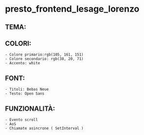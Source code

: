 # presto_frontend_lesage_lorenzo

## TEMA:

## COLORI:
    - Colore primario:rgb(105, 161, 151)
    - Colore secondario: rgb(38, 20, 71)
    - Accento: white

## FONT:
    - Titoli: Bebas Neue
    - Testo: Open Sans

## FUNZIONALITÀ:
    - Evento scroll
    - AoS
    - Chiamate asincrone ( SetInterval )